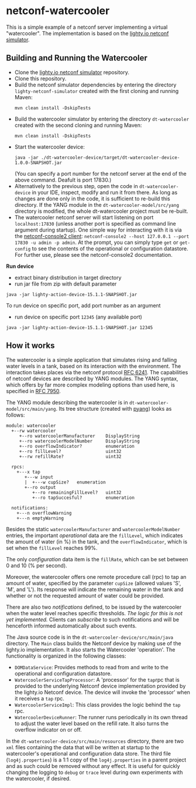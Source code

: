# netconf-watercooler

This is a simple example of a netconf server implementing a virtual "watercooler".
The implementation is based on the [lighty.io netconf simulator](https://github.com/PANTHEONtech/lighty-netconf-simulator).

## Building and Running the Watercooler

- Clone the [lighty.io netconf simulator](https://github.com/PANTHEONtech/lighty-netconf-simulator) repository.
- Clone this repository.
- Build the netconf simulator dependencies by entering the directory `lighty-netconf-simulator` created with the first cloning
  and running Maven:
  ```
  mvn clean install -DskipTests
  ```
- Build the watercooler simulator by entering the directory `dt-watercooler` created with the second cloning
  and running Maven:
  ```
  mvn clean install -DskipTests
  ```  
- Start the watercooler device:
  ```  
  java -jar ./dt-watercooler-device/target/dt-watercooler-device-1.0.0-SNAPSHOT.jar
  ```
  (You can specify a port number for the netconf server at the end of the above command. Deafult is port 17830.)
- Alternatively to the previous step, open the code in `dt-watercooler-device` in your IDE, inspect, modify and
  run it from there. As long as changes are done only in the code, it is sufficient to re-build this directory.
  If the YANG module in the `dt-watercooler-model/src/yang` directory is modified, the whole dt-watercooler
  project must be re-built.
- The watercooler netconf server will start listening on port `localhost:17830` (unless another port is specified
  as command line argument during startup). One simple way for interacting with it is via the
  [netconf-console2 client](https://bitbucket.org/martin_volf/ncc/src/master/):
  `netconf-console2 --host 127.0.0.1 --port 17830 -u admin -p admin`. At the prompt, you can simply type `get` or
  `get-config` to see the contents of the operational or configuration datastore. For further use, please see the
  netconf-console2 documentation.



**Run device**
* extract binary distribution in target directory
* run jar file from zip with default parameter
```
java -jar lighty-action-device-15.1.1-SNAPSHOT.jar
```
To run device on specific port, add port number as an argument
* run device on specific port `12345` (any available port)
```
java -jar lighty-action-device-15.1.1-SNAPSHOT.jar 12345
```


## How it works

The watercooler is a simple application that simulates rising and falling water levels in a tank, based on its interaction
with the environment. The interaction takes places via the netconf protocol
[RFC 6241](https://datatracker.ietf.org/doc/html/rfc6241). The capabilities of netconf devices
are described by YANG modules. The YANG syntax, which offers by far more complex modeling options than used here,
is specified in [RFC 7950](https://datatracker.ietf.org/doc/html/rfc7950).

The YANG module describing the watercooler is in `dt-watercooler-model/src/main/yang`. Its tree structure
(created with [pyang](https://github.com/mbj4668/pyang)) looks as follows:

```
module: watercooler
  +--rw watercooler
     +--ro watercoolerManufacturer    DisplayString
     +--ro watercoolerModelNumber     DisplayString
     +--ro overflowIndicator?         enumeration
     +--ro fillLevel?                 uint32
     +--rw refillRate?                uint32

  rpcs:
    +---x tap
       +---w input
       |  +---w cupSize?   enumeration
       +--ro output
          +--ro remainingFillLevel?   uint32
          +--ro tapSuccesful?         enumeration

  notifications:
    +---n overflowWarning
    +---n emptyWarning
```
Besides the static `watercoolerManufacturer` and `watercoolerModelNumber` entries, the important *operational* data are
the `fillLevel`, which indicates the amount of water (in %) in the tank, and the `overflowIndicator`, which is set when
the `fillLevel` reaches 99%.

The only *configuration* data item is the `fillRate`, which can be set between 0 and 10 (% per second).

Moreover, the watercooler offers one remote procedure call (rpc) to tap an amount of water, specified by the parameter 
`cupSize` (allowed values 'S', 'M', and 'L'). Its response will indicate the remaining water in the tank and whether or
not the requested amount of water could be provided. 

There are also two *notifications* defined, to be issued by the watercooler when the water level reaches specific
thresholds. *The logic for this is not yet implemented.* Clients can *subscribe* to such notifications and will be
henceforth informed automatically about such events.

The Java source code is in the `dt-watercooler-device/src/main/java` directory. The `Main` class builds the Netconf device by making 
use of the lighty.io implementation. It also starts the Watercooler 'operation'. The functionality is organized in the
following classes:
- `DOMDataService`: Provides methods to read from and write to the operational and configuration datastore. 
- `WatercoolerServiceTapProcessor`: A 'processor' for the `tap`rpc that is provided to the underlying Netconf device
  implementation provided by the lighty.io Netconf device. The device will invoke the 'processor' when it receives
  a `tap` rpc.
- `WatercoolerServiceImpl`: This class provides the logic behind the `tap` rpc.
- `WatercoolerDeviceRunner`: The runner runs periodically in its own thread to adjust the water level based on the
   refill rate. It also turns the overflow indicator on or off.

In the  `dt-watercooler-device/src/main/resources` directory, there are two `xml` files containing the data that will
be written at startup to the watercooler's operational and configuration data store. The third file
(`log4j.properties`) is a 1:1 copy of the `log4j.properties` in a parent project and as such could be removed without
any effect. It is useful for quickly changing the logging to `debug` or `trace` level during own experiments with the
watercooler, if desired.

